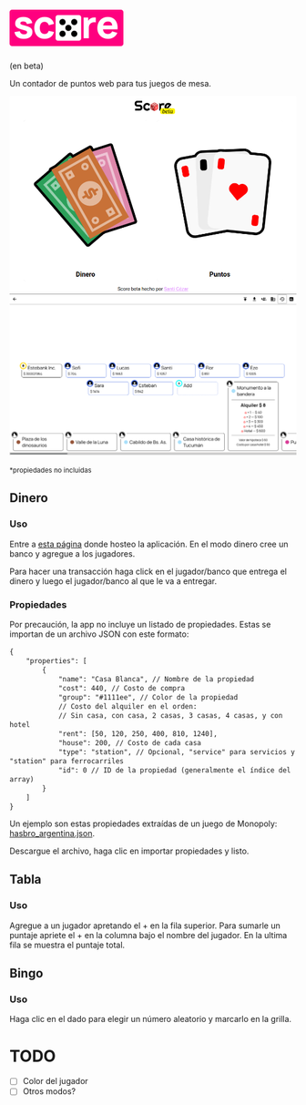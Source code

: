 # <img src="/res/score.svg" height="64" />

(en beta)

Un contador de puntos web para tus juegos de mesa.

![screenshot](/res/screenshot.png)
![screenshot](/res/moneyscreenshot.png)

<small>\*propiedades no incluidas</small>

## Dinero

### Uso

Entre a [esta página](https://score.scez.ar) donde hosteo la aplicación. En el modo dinero cree un banco y agregue a los jugadores.

Para hacer una transacción haga click en el jugador/banco que entrega el dinero y luego el jugador/banco al que le va a entregar.

### Propiedades

Por precaución, la app no incluye un listado de propiedades. Estas se importan de un archivo JSON con este formato:

```jsonc
{
    "properties": [
        {
            "name": "Casa Blanca", // Nombre de la propiedad
            "cost": 440, // Costo de compra
            "group": "#1111ee", // Color de la propiedad
            // Costo del alquiler en el orden:
            // Sin casa, con casa, 2 casas, 3 casas, 4 casas, y con hotel
            "rent": [50, 120, 250, 400, 810, 1240],
            "house": 200, // Costo de cada casa
            "type": "station", // Opcional, "service" para servicios y "station" para ferrocarriles
            "id": 0 // ID de la propiedad (generalmente el índice del array)
        }
    ]
}
```

Un ejemplo son estas propiedades extraídas de un juego de Monopoly: [hasbro_argentina.json](https://gist.github.com/santiagocezar/0efd9990b17e2db9720c0364dea43f06).

Descargue el archivo, haga clic en importar propiedades y listo.

## Tabla

### Uso

Agregue a un jugador apretando el + en la fila superior. Para sumarle un puntaje apriete el + en la columna bajo el nombre del jugador. En la ultima fila se muestra el puntaje total.

## Bingo

### Uso

Haga clic en el dado para elegir un número aleatorio y marcarlo en la grilla.

# TODO

-   [ ] Color del jugador
-   [ ] Otros modos?
